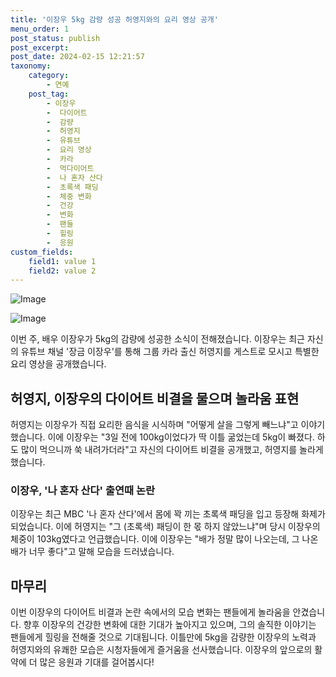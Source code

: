 ```yaml
---
title: '이장우 5kg 감량 성공 허영지와의 요리 영상 공개'
menu_order: 1
post_status: publish
post_excerpt: 
post_date: 2024-02-15 12:21:57
taxonomy:
    category:
        - 연예
    post_tag:
        - 이장우
        -  다이어트
        -  감량
        -  허영지
        -  유튜브
        -  요리 영상
        -  카라
        -  먹다이어트
        -  나 혼자 산다
        -  초록색 패딩
        -  체중 변화
        -  건강
        -  변화
        -  팬들
        -  힐링
        -  응원
custom_fields:
    field1: value 1
    field2: value 2
---
```


![Image](https://mimgnews.pstatic.net/image/076/2024/02/15/2024021501000953200130091_20240215063101945.jpg?type=w540)

![Image](https://ssl.pstatic.net/mimgnews/image/076/2024/02/15/2024021501000953200130092_20240215063101948.jpg?type=w540)

이번 주, 배우 이장우가 5kg의 감량에 성공한 소식이 전해졌습니다. 이장우는 최근 자신의 유튜브 채널 '장금 이장우'를 통해 그룹 카라 출신 허영지를 게스트로 모시고 특별한 요리 영상을 공개했습니다. 
## 허영지, 이장우의 다이어트 비결을 물으며 놀라움 표현
허영지는 이장우가 직접 요리한 음식을 시식하며 "어떻게 살을 그렇게 빼느냐"고 이야기했습니다. 이에 이장우는 "3일 전에 100kg이었다가 딱 이틀 굶었는데 5kg이 빠졌다. 하도 많이 먹으니까 쑥 내려가더라"고 자신의 다이어트 비결을 공개했고, 허영지를 놀라게 했습니다.
### 이장우, '나 혼자 산다' 출연때 논란
이장우는 최근 MBC '나 혼자 산다'에서 몸에 꽉 끼는 초록색 패딩을 입고 등장해 화제가 되었습니다. 이에 허영지는 "그 (초록색) 패딩이 한 몫 하지 않았느냐"며 당시 이장우의 체중이 103kg였다고 언급했습니다. 이에 이장우는 "배가 정말 많이 나오는데, 그 나온 배가 너무 좋다"고 말해 모습을 드러냈습니다.
## 마무리
이번 이장우의 다이어트 비결과 논란 속에서의 모습 변화는 팬들에게 놀라움을 안겼습니다. 향후 이장우의 건강한 변화에 대한 기대가 높아지고 있으며, 그의 솔직한 이야기는 팬들에게 힐링을 전해줄 것으로 기대됩니다. 이틀만에 5kg을 감량한 이장우의 노력과 허영지와의 유쾌한 모습은 시청자들에게 즐거움을 선사했습니다. 이장우의 앞으로의 활약에 더 많은 응원과 기대를 걸어봅시다!
